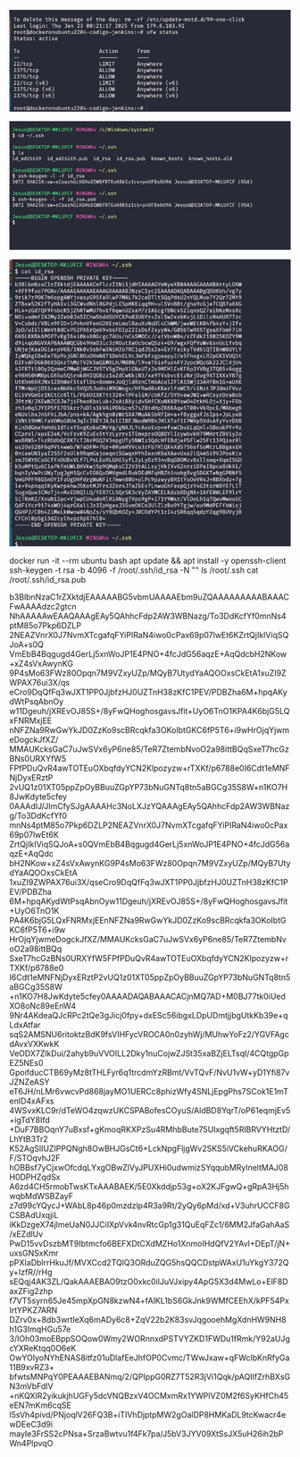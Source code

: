 ![alt text](image-1.png)

![alt text](image.png)

![alt text](image-2.png)


docker run -it --rm ubuntu bash
apt update && apt install -y openssh-client
ssh-keygen -t rsa -b 4096 -f /root/.ssh/id_rsa -N ""
ls /root/.ssh
cat /root/.ssh/id_rsa.pub


b3BlbnNzaC1rZXktdjEAAAAABG5vbmUAAAAEbm9uZQAAAAAAAAABAAACFwAAAAdzc2gtcn
NhAAAAAwEAAQAAAgEAy5QAhhcFdp2AW3WBNazg/To3DdKcfYf0mnNs4ptM85o7Pkp6DZLP
2NEAZVnrX0J7NvmXTcgafqFYiPIRaN4iwo0cPax69p07lwEt6KZrtQjIkIViqSQJoA+s0Q
VmEbB4Bqgugd4GerLj5xnWoJP1E4PNO+4fcJdG56aqzE+AqQdcbH2NKow+xZ4sVxAwynKG
9P4sMo63FWz80Opqn7M9VZxyUZp/MQyB7UtydYaAQOOxsCkEtA1xuZI9ZWPAX76ui3X/qs
eCro9DqQfFq3wJXT1PP0JjbfzHJ0UZTnH38zKfC1PEV/PDBZha6M+hpqAKydWtPsqAbnOy
w11Dgeuh/jXREvOJ85S+/8yFwQHoghosgavsJfit+UyO6TnO1KPA4K6bjG5LQxFNRMxjEE
nNFZNa9RwGwYkJD0ZzKo9scBRcqkfa3OKoIbtGKC6fP5T6+i9wHrOjqYjwmeDogckJfXZ/
MMAUKcksGaC7uJwSVx6yP6ne85/TeR7ZtembNvoO2a98ittBQqSxeT7hcGzBNs0URXYfW5
FPfPDuQvR4awTOTEuOXbqfdyYCN2Klpozyzw+rTXKf/p6788e0I6Cdt1eMNFNjDyxERztP
2vUQ1z01XT05ppZpOyBBuuZGpYP73bNuGNTq8tn5aBGCg35S8W+n1KO7H8JwKdyte5cfey
0AAAdIJ/JImCfySJgAAAAHc3NoLXJzYQAAAgEAy5QAhhcFdp2AW3WBNazg/To3DdKcfYf0
mnNs4ptM85o7Pkp6DZLP2NEAZVnrX0J7NvmXTcgafqFYiPIRaN4iwo0cPax69p07lwEt6K
ZrtQjIkIViqSQJoA+s0QVmEbB4Bqgugd4GerLj5xnWoJP1E4PNO+4fcJdG56aqzE+AqQdc
bH2NKow+xZ4sVxAwynKG9P4sMo63FWz80Opqn7M9VZxyUZp/MQyB7UtydYaAQOOxsCkEtA
1xuZI9ZWPAX76ui3X/qseCro9DqQfFq3wJXT1PP0JjbfzHJ0UZTnH38zKfC1PEV/PDBZha
6M+hpqAKydWtPsqAbnOyw11Dgeuh/jXREvOJ85S+/8yFwQHoghosgavsJfit+UyO6TnO1K
PA4K6bjG5LQxFNRMxjEEnNFZNa9RwGwYkJD0ZzKo9scBRcqkfa3OKoIbtGKC6fP5T6+i9w
HrOjqYjwmeDogckJfXZ/MMAUKcksGaC7uJwSVx6yP6ne85/TeR7ZtembNvoO2a98ittBQq
SxeT7hcGzBNs0URXYfW5FPfPDuQvR4awTOTEuOXbqfdyYCN2Klpozyzw+rTXKf/p6788e0
I6Cdt1eMNFNjDyxERztP2vUQ1z01XT05ppZpOyBBuuZGpYP73bNuGNTq8tn5aBGCg35S8W
+n1KO7H8JwKdyte5cfey0AAAADAQABAAACACjnMQ7AD+M0BJ77tk0iUedXO8oNc89eEnW4
9Nr4AKdeaQJcRPc2tQe3gJicj0fpy+dxESc56ibgxLDpUDmtjjbgUtkKb39e+qLdxAtfar
sqS2AMSNU6ritoktzBdK9fsVIHFycVROCA0n0zyhWj/MUhwYoFz2/YGVFAgcdAvxVXKwkK
VeODX7ZlkDui/2ahyb9uVVOILL2Dky1nuCojwZJSt35xaBZjELTsqI/4CQtgpGpEZ5NEs0
GpoifducCTB69yMz8tTHLFyr6q1trcdmYzRBmt/VvTQvF/NvU1vW+yD1Yfi87vJZNZeASY
eT6JH/nLMr6vwcvPd868jayMO1UERCc8phizWfy4SNLjEpgPhs7SCok1E1mTenID4xAFxs
4WSvxKLC9r/dTeWO4zqwzUKCSPABofesCOyuS/AldBD8YqrT/oP61eqmjEv5+igTdY8Ifd
+DuF7BBOqnY7uBxsf+gKmoqRKXPzSu4RMhbBute75UIxgqft5RlBRVYHtztD/LhYtB3Tr2
K52AgSlIUZIPPQNgh8OwBHJGsCt6+LckNpgFljgWv2SKS5iVCkehuRKAOG/F/STOqvhJ2F
hOBBsf7yCjxwOfcdqLYxgOBwZlVyJPUXHi0udwmizSYqqubMRylneltMAJ08H0DPHZqdSx
A6zd4CH5rmobTwsKTxAAABAEK/5E0Xkddjp53g+oX2KJFgwQ+gRpA3Hj5hwqbMdWSBZayF
z7d99cYQycJ+WAbL8p46p0mzdzlp4R3a9Rt/2yQy6pMd/xd+V3uhrUCCF8GCSBAdUxqjiL
iKkDzgeX74jlmeUaN0JJCiIXpVvk4nvRtcGp1g31QuEqFZc1/6MM2JfaGahAaS/xEZdlUv
PwD15vvDszbMT9Ibtmcfo6BEFXDtCXdMZHo1XnmoIHdQfV2YAvI+DEpT/jN+uxsGNSxKmr
pPXIaDblrrHkuJf/MVXCcd2TQlQ3ORduZQG5hsQQCDstpWAxU1uYkgY372Qy+IzfR//rHg
sEQqj4AK3ZL/QakAAAEBAO9tzO0xkc0ilJuVJxipy4ApG5X3d4MwLo+ElF8DaxZFig2zhp
f7VT5syrn65Je45mpXpGN8kzwN4+fAlKL1bS6GkJnk9WMfCEEhX/kPF54PxIrtYPKZ7ARN
DZrv0x+8db3wrtleXq6mADy6c8+ZqV22b2K83svJqgooehMgXdnHW9NH8h1G3ImqHGu57e
3/IOh03moEBppSOQow0Wmy2WORnnxdPSTVYZKD1FWDu1fRmk/Y92aUJgcYXReKtqq0O6eK
OwYOIyoNYhENAS8itfz01uDlafEeJhfOP0Cvmc/TWwJxaw+qFWcIbKnRfyGa11B9xvRZ3+
bfwtsMNPqY0PEAAAEBANmq/2/QPIppG0RZ7T52R3jVi1Qqk/pAQIIfZrhBXsGN3mVbFdlV
+nKQXIR2yikukjhUGFy5dcVNQBzxV4OCMxmRx1YWPlVZ0M2f6SyKHfCh45eEN7mKm6cqSE
l5sVh4pivd/PNjoqlV26FQ3B+iTIVhDjptpMW2gOalDP8HMKaDL9tcKwacr4ewDEeC3d9i
mayIe3FrSS2cPNsa+SrzaBwtvu1f4Fk7pa/J5bV3JYV09XtSsJX5uH26ih2bPWn4PlpvqO